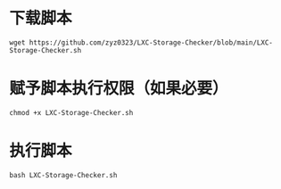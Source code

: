 # 下载脚本
`wget https://github.com/zyz0323/LXC-Storage-Checker/blob/main/LXC-Storage-Checker.sh`

# 赋予脚本执行权限（如果必要）
`chmod +x LXC-Storage-Checker.sh`

# 执行脚本
`bash LXC-Storage-Checker.sh`
